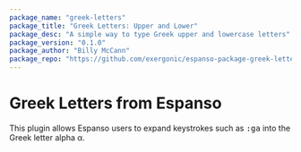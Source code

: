 ```yaml
---
package_name: "greek-letters"
package_title: "Greek Letters: Upper and Lower"
package_desc: "A simple way to type Greek upper and lowercase letters"
package_version: "0.1.0"
package_author: "Billy McCann"
package_repo: "https://github.com/exergonic/espanso-package-greek-letters"
---
```


# Greek Letters from Espanso

This plugin allows Espanso users to expand keystrokes such as <kbd>:ga</kbd> into the
Greek letter alpha α.

